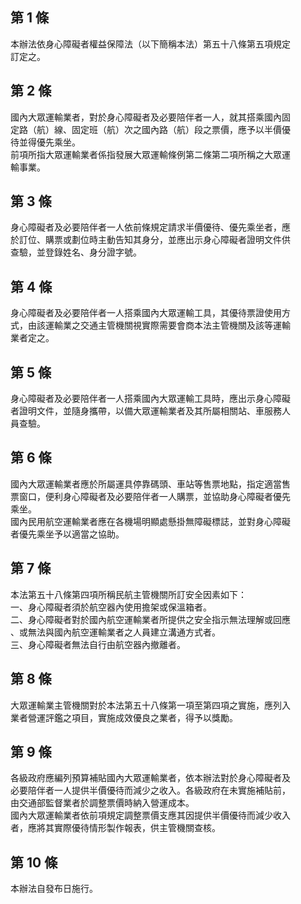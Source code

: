 第 1 條
-------
本辦法依身心障礙者權益保障法（以下簡稱本法）第五十八條第五項規定  
訂定之。

第 2 條
-------
國內大眾運輸業者，對於身心障礙者及必要陪伴者一人，就其搭乘國內固  
定路（航）線、固定班（航）次之國內路（航）段之票價，應予以半價優  
待並得優先乘坐。  
前項所指大眾運輸業者係指發展大眾運輸條例第二條第二項所稱之大眾運  
輸事業。

第 3 條
-------
身心障礙者及必要陪伴者一人依前條規定請求半價優待、優先乘坐者，應  
於訂位、購票或劃位時主動告知其身分，並應出示身心障礙者證明文件供  
查驗，並登錄姓名、身分證字號。

第 4 條
-------
身心障礙者及必要陪伴者一人搭乘國內大眾運輸工具，其優待票證使用方  
式，由該運輸業之交通主管機關視實際需要會商本法主管機關及該等運輸  
業者定之。

第 5 條
-------
身心障礙者及必要陪伴者一人搭乘國內大眾運輸工具時，應出示身心障礙  
者證明文件，並隨身攜帶，以備大眾運輸業者及其所屬相關站、車服務人  
員查驗。

第 6 條
-------
國內大眾運輸業者應於所屬運具停靠碼頭、車站等售票地點，指定適當售  
票窗口，便利身心障礙者及必要陪伴者一人購票，並協助身心障礙者優先  
乘坐。  
國內民用航空運輸業者應在各機場明顯處懸掛無障礙標誌，並對身心障礙  
者優先乘坐予以適當之協助。

第 7 條
-------
本法第五十八條第四項所稱民航主管機關所訂安全因素如下：  
一、身心障礙者須於航空器內使用擔架或保溫箱者。  
二、身心障礙者對於國內航空運輸業者所提供之安全指示無法理解或回應  
    、或無法與國內航空運輸業者之人員建立溝通方式者。  
三、身心障礙者無法自行由航空器內撤離者。

第 8 條
-------
大眾運輸業主管機關對於本法第五十八條第一項至第四項之實施，應列入  
業者營運評鑑之項目，實施成效優良之業者，得予以獎勵。

第 9 條
-------
各級政府應編列預算補貼國內大眾運輸業者，依本辦法對於身心障礙者及  
必要陪伴者一人提供半價優待而減少之收入。各級政府在未實施補貼前，  
由交通部監督業者於調整票價時納入營運成本。  
國內大眾運輸業者依前項規定調整票價支應其因提供半價優待而減少收入  
者，應將其實際優待情形製作報表，供主管機關查核。

第 10 條
--------
本辦法自發布日施行。

